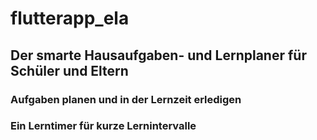 # flutterapp_ela

## Der smarte Hausaufgaben- und Lernplaner für Schüler und Eltern

### Aufgaben planen und in der Lernzeit erledigen

### Ein Lerntimer für kurze Lernintervalle
